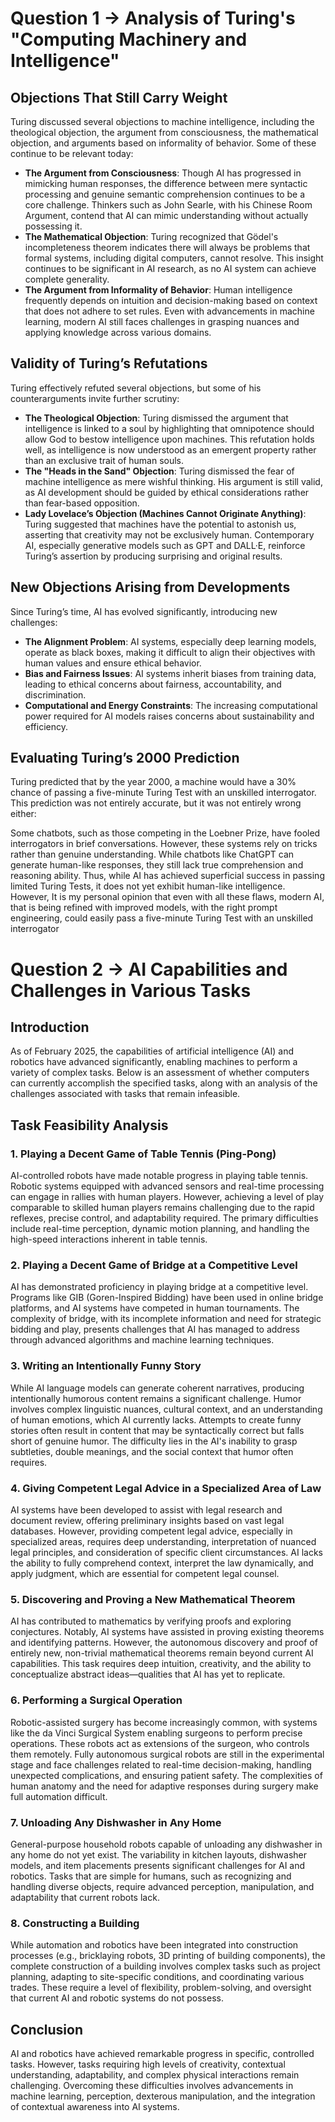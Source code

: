 
# Question 1 -> Analysis of Turing's "Computing Machinery and Intelligence"

## Objections That Still Carry Weight
Turing discussed several objections to machine intelligence, including the theological objection, the argument from consciousness, the mathematical objection, and arguments based on informality of behavior. Some of these continue to be relevant today:

- **The Argument from Consciousness**: Though AI has progressed in mimicking human responses, the difference between mere syntactic processing and genuine semantic comprehension continues to be a core challenge. Thinkers such as John Searle, with his Chinese Room Argument, contend that AI can mimic understanding without actually possessing it.
- **The Mathematical Objection**: Turing recognized that Gödel's incompleteness theorem indicates there will always be problems that formal systems, including digital computers, cannot resolve. This insight continues to be significant in AI research, as no AI system can achieve complete generality.
- **The Argument from Informality of Behavior**:  Human intelligence frequently depends on intuition and decision-making based on context that does not adhere to set rules. Even with advancements in machine learning, modern AI still faces challenges in grasping nuances and applying knowledge across various domains.

## Validity of Turing’s Refutations
Turing effectively refuted several objections, but some of his counterarguments invite further scrutiny:

- **The Theological Objection**: Turing dismissed the argument that intelligence is linked to a soul by highlighting that omnipotence should allow God to bestow intelligence upon machines. This refutation holds well, as intelligence is now understood as an emergent property rather than an exclusive trait of human souls.
- **The "Heads in the Sand" Objection**: Turing dismissed the fear of machine intelligence as mere wishful thinking. His argument is still valid, as AI development should be guided by ethical considerations rather than fear-based opposition.
- **Lady Lovelace’s Objection (Machines Cannot Originate Anything)**: Turing suggested that machines have the potential to astonish us, asserting that creativity may not be exclusively human. Contemporary AI, especially generative models such as GPT and DALL·E, reinforce Turing’s assertion by producing surprising and original results.

## New Objections Arising from Developments
Since Turing’s time, AI has evolved significantly, introducing new challenges:

- **The Alignment Problem**: AI systems, especially deep learning models, operate as black boxes, making it difficult to align their objectives with human values and ensure ethical behavior.
- **Bias and Fairness Issues**: AI systems inherit biases from training data, leading to ethical concerns about fairness, accountability, and discrimination.
- **Computational and Energy Constraints**: The increasing computational power required for AI models raises concerns about sustainability and efficiency.

## Evaluating Turing’s 2000 Prediction
Turing predicted that by the year 2000, a machine would have a 30% chance of passing a five-minute Turing Test with an unskilled interrogator. This prediction was not entirely accurate, but it was not entirely wrong either:

Some chatbots, such as those competing in the Loebner Prize, have fooled interrogators in brief conversations. However, these systems rely on tricks rather than genuine understanding.
While chatbots like ChatGPT can generate human-like responses, they still lack true comprehension and reasoning ability. Thus, while AI has achieved superficial success in passing limited Turing Tests, it does not yet exhibit human-like intelligence. However, It is my personal opinion that even with all these flaws, modern AI, that is being refined with improved models, with the right prompt engineering, could easily pass a five-minute Turing Test with an unskilled interrogator


# Question 2 -> AI Capabilities and Challenges in Various Tasks

## Introduction
As of February 2025, the capabilities of artificial intelligence (AI) and robotics have advanced significantly, enabling machines to perform a variety of complex tasks. Below is an assessment of whether computers can currently accomplish the specified tasks, along with an analysis of the challenges associated with tasks that remain infeasible.

## Task Feasibility Analysis

### 1. Playing a Decent Game of Table Tennis (Ping-Pong)
AI-controlled robots have made notable progress in playing table tennis. Robotic systems equipped with advanced sensors and real-time processing can engage in rallies with human players. However, achieving a level of play comparable to skilled human players remains challenging due to the rapid reflexes, precise control, and adaptability required. The primary difficulties include real-time perception, dynamic motion planning, and handling the high-speed interactions inherent in table tennis.

### 2. Playing a Decent Game of Bridge at a Competitive Level
AI has demonstrated proficiency in playing bridge at a competitive level. Programs like GIB (Goren-Inspired Bidding) have been used in online bridge platforms, and AI systems have competed in human tournaments. The complexity of bridge, with its incomplete information and need for strategic bidding and play, presents challenges that AI has managed to address through advanced algorithms and machine learning techniques.

### 3. Writing an Intentionally Funny Story
While AI language models can generate coherent narratives, producing intentionally humorous content remains a significant challenge. Humor involves complex linguistic nuances, cultural context, and an understanding of human emotions, which AI currently lacks. Attempts to create funny stories often result in content that may be syntactically correct but falls short of genuine humor. The difficulty lies in the AI's inability to grasp subtleties, double meanings, and the social context that humor often requires.

### 4. Giving Competent Legal Advice in a Specialized Area of Law
AI systems have been developed to assist with legal research and document review, offering preliminary insights based on vast legal databases. However, providing competent legal advice, especially in specialized areas, requires deep understanding, interpretation of nuanced legal principles, and consideration of specific client circumstances. AI lacks the ability to fully comprehend context, interpret the law dynamically, and apply judgment, which are essential for competent legal counsel.

### 5. Discovering and Proving a New Mathematical Theorem
AI has contributed to mathematics by verifying proofs and exploring conjectures. Notably, AI systems have assisted in proving existing theorems and identifying patterns. However, the autonomous discovery and proof of entirely new, non-trivial mathematical theorems remain beyond current AI capabilities. This task requires deep intuition, creativity, and the ability to conceptualize abstract ideas—qualities that AI has yet to replicate.

### 6. Performing a Surgical Operation
Robotic-assisted surgery has become increasingly common, with systems like the da Vinci Surgical System enabling surgeons to perform precise operations. These robots act as extensions of the surgeon, who controls them remotely. Fully autonomous surgical robots are still in the experimental stage and face challenges related to real-time decision-making, handling unexpected complications, and ensuring patient safety. The complexities of human anatomy and the need for adaptive responses during surgery make full automation difficult.

### 7. Unloading Any Dishwasher in Any Home
General-purpose household robots capable of unloading any dishwasher in any home do not yet exist. The variability in kitchen layouts, dishwasher models, and item placements presents significant challenges for AI and robotics. Tasks that are simple for humans, such as recognizing and handling diverse objects, require advanced perception, manipulation, and adaptability that current robots lack.

### 8. Constructing a Building
While automation and robotics have been integrated into construction processes (e.g., bricklaying robots, 3D printing of building components), the complete construction of a building involves complex tasks such as project planning, adapting to site-specific conditions, and coordinating various trades. These require a level of flexibility, problem-solving, and oversight that current AI and robotic systems do not possess.

## Conclusion
AI and robotics have achieved remarkable progress in specific, controlled tasks. However, tasks requiring high levels of creativity, contextual understanding, adaptability, and complex physical interactions remain challenging. Overcoming these difficulties involves advancements in machine learning, perception, dexterous manipulation, and the integration of contextual awareness into AI systems.
